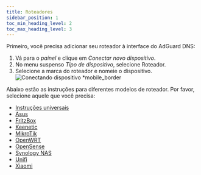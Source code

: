 ```yaml
---
title: Roteadores
sidebar_position: 1
toc_min_heading_level: 2
toc_max_heading_level: 3
---
```


Primeiro, você precisa adicionar seu roteador à interface do AdGuard DNS:

1. Vá para o _painel_ e clique em _Conectar novo dispositivo_.
2. No menu suspenso _Tipo de dispositivo_, selecione Roteador.
3. Selecione a marca do roteador e nomeie o dispositivo.
   ![Conectando dispositivo \*mobile_border](https://cdn.adtidy.org/content/kb/dns/private/new_dns/connect/choose_router.png)

Abaixo estão as instruções para diferentes modelos de roteador. Por favor, selecione aquele que você precisa:

 - [Instruções universais](/private-dns/connect-devices/routers/universal.md)
 - [Asus](/private-dns/connect-devices/routers/asus.md)
 - [FritzBox](/private-dns/connect-devices/routers/fritzbox.md)
 - [Keenetic](/private-dns/connect-devices/routers/keenetic.md)
 - [MikroTik](/private-dns/connect-devices/routers/mikrotik.md)
 - [OpenWRT](/private-dns/connect-devices/routers/openwrt.md)
 - [OpenSense](/private-dns/connect-devices/routers/opnsense.md)
 - [Synology NAS](/private-dns/connect-devices/routers/synology-nas.md)
 - [Unifi](/private-dns/connect-devices/routers/unifi.md)
 - [Xiaomi](/private-dns/connect-devices/routers/xiaomi.md)
